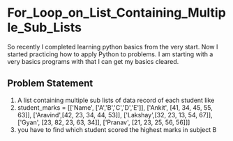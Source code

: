 # For_Loop_on_List_Containing_Multiple_Sub_Lists
 So recently I completed learning python basics from the very start. Now I started practicing how to apply Python to problems. I am starting with a very basics programs with that I can get my basics cleared.

## Problem Statement 
1. A list containing multiple sub lists of data record of each student like 
2. student_marks = 
                [['Name',  ['A','B','C','D','E']],
                 ['Ankit',  [41, 34, 45, 55, 63]],
                 ['Aravind',[42, 23, 34, 44, 53]],
                 ['Lakshay',[32, 23, 13, 54, 67]],
                 ['Gyan',   [23, 82, 23, 63, 34]],
                 ['Pranav', [21, 23, 25, 56, 56]]]
3. you have to find which student scored the highest marks in subject B
